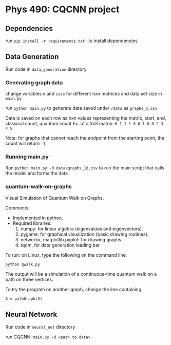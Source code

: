 Phys 490: CQCNN project 
======================

## Dependencies
  run `pip install -r requirements.txt ` to install dependencies

## Data Generation 
Run code in `data_generation` directory

### Generating graph data
change variables `n` and `size` for different nxn matrices and data set size in `main.py`

run `python main.py` to generate data saved under `/data`  as `graphs_n.csv`

Data is saved on each row as nxn values representing the matrix, start, end, classical count, quantum count
Ex. of a 3x3 matrix: `0 1 1 1 0 0 1 0 0 2 3 4 5`

Note: for graphs that cannot reach the endpoint from the starting point, the count will return `-1`

### Running main.py

Run `python main.py -d data/graphs_10.csv` to run the main script that calls the model and forms the data


### quantum-walk-on-graphs 
Visual Simulation of Quantum Walk on Graphs.

Comments:
- Implemented in python.
- Required libraries:
  1. numpy: for linear algebra (eigenvalues and eigenvectors).
  2. pygame: for graphical visualization (basic drawing routines).
  3. networkx, matplotlib.pyplot: for drawing graphs.
  4. tqdm, for data generation loading bar
  
To run: on Linux, type the following on the command line:

  `python qwalk.py`
  
The output will be a simulation of a continuous-time quantum walk on a path on three vertices.

To try the program on another graph, change the line containing

  `A = pathGraph(3)`

## Neural Network
Run code in `neural_net` directory 

run CQCNN: `main.py -d <path to data>`
